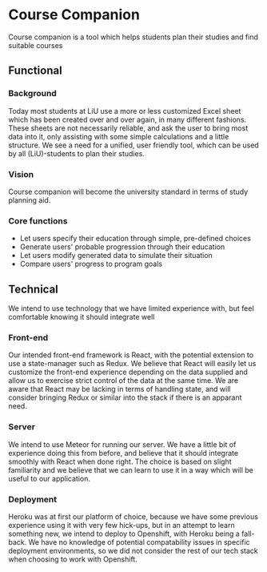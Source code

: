 # Course Companion
Course companion is a tool which helps students plan their studies and find suitable courses
## Functional
### Background
Today most students at LiU use a more or less customized Excel sheet which has been created over and over again, in many different fashions. These sheets are not necessarily reliable, and ask the user to bring most data into it, only assisting with some simple calculations and a little structure. We see a need for a unified, user friendly tool, which can be used by all (LiU)-students to plan their studies.
### Vision
Course companion will become the university standard in terms of study planning aid.
### Core functions
* Let users specify their education through simple, pre-defined choices
* Generate users' probable progression through their education
* Let users modify generated data to simulate their situation
* Compare users' progress to program goals

## Technical
We intend to use technology that we have limited experience with, but feel comfortable knowing it should integrate well
### Front-end
Our intended front-end framework is React, with the potential extension to use a state-manager such as Redux. We believe that React will easily let us customize the front-end experience depending on the data supplied and allow us to exercise strict control of the data at the same time. We are aware that React may be lacking in terms of handling state, and will consider bringing Redux or similar into the stack if there is an apparant need.
### Server
We intend to use Meteor for running our server. We have a little bit of experience doing this from before, and believe that it should integrate smoothly with React when done right. The choice is based on slight familiarity and we believe that we can learn to use it in a way which will be useful to our application.
### Deployment
Heroku was at first our platform of choice, because we have some previous experience using it with very few hick-ups, but in an attempt to learn something new, we intend to deploy to Openshift, with Heroku being a fall-back. We have no knowledge of potential compatability issues in specific deployment environments, so we did not consider the rest of our tech stack when choosing to work with Openshift.